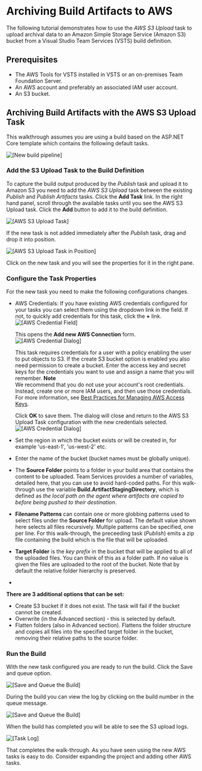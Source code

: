 # Archiving Build Artifacts to AWS<a name="tutorial-s3"></a>

The following tutorial demonstrates how to use the *AWS S3 Upload* task to upload archival data to an Amazon Simple Storage Service \(Amazon S3\) bucket from a Visual Studio Team Services \(VSTS\) build definition\.

## Prerequisites<a name="prerequisites"></a>
+ The AWS Tools for VSTS installed in VSTS or an on\-premises Team Foundation Server\.
+ An AWS account and preferably an associated IAM user account\.
+ An S3 bucket\.

## Archiving Build Artifacts with the AWS S3 Upload Task<a name="archiving-build-artifacts-with-the-aws-s3-upload-task"></a>

This walkthrough assumes you are using a build based on the ASP\.NET Core template which contains the following default tasks\.

![\[New build pipeline\]](http://docs.aws.amazon.com/vsts/latest/userguide/images/startingbuilddefinition.png)

### Add the S3 Upload Task to the Build Definition<a name="add-the-s3-upload-task-to-the-build-definition"></a>

To capture the build output produced by the *Publish* task and upload it to Amazon S3 you need to add the *AWS S3 Upload* task between the existing *Publish* and *Publish Artifacts* tasks\. Click the **Add Task** link\. In the right hand panel, scroll through the available tasks until you see the AWS S3 Upload task\. Click the **Add** button to add it to the build definition\.

![\[AWS S3 Upload Task\]](http://docs.aws.amazon.com/vsts/latest/userguide/images/tasklist.png)

If the new task is not added immediately after the *Publish* task, drag and drop it into position\.

![\[AWS S3 Upload Task in Position\]](http://docs.aws.amazon.com/vsts/latest/userguide/images/s3taskstart.png)

Click on the new task and you will see the properties for it in the right pane\.

### Configure the Task Properties<a name="configure-the-task-properties"></a>

For the new task you need to make the following configurations changes\.
+ AWS Credentials: If you have existing AWS credentials configured for your tasks you can select them using the dropdown link in the field\. If not, to quickly add credentials for this task, click the **\+** link\.  
![\[AWS Credential Field\]](http://docs.aws.amazon.com/vsts/latest/userguide/images/credentialsfield.png)

  This opens the **Add new AWS Connection** form\.  
![\[AWS Credential Dialog\]](http://docs.aws.amazon.com/vsts/latest/userguide/images/credentialdialog.png)

  This task requires credentials for a user with a policy enabling the user to put objects to S3\. If the create S3 bucket option is enabled you also need permission to create a bucket\. Enter the access key and secret keys for the credentials you want to use and assign a name that you will remember\.
**Note**  
We recommend that you do not use your account's root credentials\. Instead, create one or more IAM users, and then use those credentials\. For more information, see [Best Practices for Managing AWS Access Keys](https://docs.aws.amazon.com/general/latest/gr/aws-access-keys-best-practices.html)\.

  Click **OK** to save them\. The dialog will close and return to the AWS S3 Upload Task configuration with the new credentials selected\.  
![\[AWS Credential Dialog\]](http://docs.aws.amazon.com/vsts/latest/userguide/images/credentialssavedS3.png)
+ Set the region in which the bucket exists or will be created in, for example 'us\-east\-1', 'us\-west\-2' etc\.
+ Enter the name of the bucket \(bucket names must be globally unique\)\.
+ The **Source Folder** points to a folder in your build area that contains the content to be uploaded\. Team Services provides a number of variables, detailed here, that you can use to avoid hard\-coded paths\. For this walk\-through use the variable **Build\.ArtifactStagingDirectory**, which is defined as *the local path on the agent where artifacts are copied to before being pushed to their destination*\.
+  **Filename Patterns** can contain one or more globbing patterns used to select files under the **Source Folder** for upload\. The default value shown here selects all files recursively\. Multiple patterns can be specified, one per line\. For this walk\-through, the preceeding task \(*Publish*\) emits a zip file containing the build which is the file that will be uploaded\.
+  **Target Folder** is the *key prefix* in the bucket that will be applied to all of the uploaded files\. You can think of this as a folder path\. If no value is given the files are uploaded to the root of the bucket\. Note that by default the relative folder hierarchy is preserved\.
+   
**There are 3 additional options that can be set:**  
  + Create S3 bucket if it does not exist\. The task will fail if the bucket cannot be created\.
  + Overwrite \(in the Advanced section\) \- this is selected by default\.
  + Flatten folders \(also in Advanced section\)\. Flattens the folder structure and copies all files into the specified target folder in the bucket, removing their relative paths to the source folder\.

### Run the Build<a name="run-the-build"></a>

With the new task configured you are ready to run the build\. Click the Save and queue option\.

![\[Save and Queue the Build\]](http://docs.aws.amazon.com/vsts/latest/userguide/images/s3taskfinal2.png)

During the build you can view the log by clicking on the build number in the queue message\.

![\[Save and Queue the Build\]](http://docs.aws.amazon.com/vsts/latest/userguide/images/click-on-build-number-to-view-log.png)

When the build has completed you will be able to see the S3 upload logs\.

![\[Task Log\]](http://docs.aws.amazon.com/vsts/latest/userguide/images/tasklog.png)

That completes the walk\-through\. As you have seen using the new AWS tasks is easy to do\. Consider expanding the project and adding other AWS tasks\.